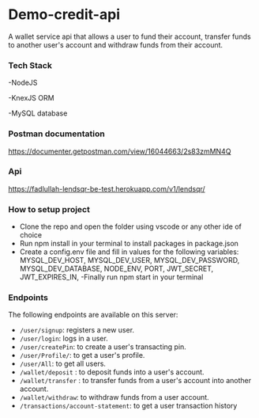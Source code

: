 # Demo-credit-api

A wallet service api that allows a user to fund their account, transfer funds to another user's account and withdraw funds from their account.
### Tech Stack
-NodeJS 

-KnexJS ORM

-MySQL database
 
### Postman documentation
https://documenter.getpostman.com/view/16044663/2s83zmMN4Q

### Api
https://fadlullah-lendsqr-be-test.herokuapp.com/v1/lendsqr/

### How to setup project
- Clone the repo and open the folder using vscode or any other ide of choice
- Run npm install in your terminal to install packages in package.json
- Create a config.env file and fill in values for the following variables:
MYSQL_DEV_HOST,
MYSQL_DEV_USER,
MYSQL_DEV_PASSWORD,
MYSQL_DEV_DATABASE,
NODE_ENV,
PORT,
JWT_SECRET,
JWT_EXPIRES_IN,
-Finally run npm start in your terminal

### Endpoints
The following endpoints are available on this server:
- `/user/signup`: registers a new user.
- `/user/login`: logs in a user.
- `/user/createPin`: to create a user's transacting pin.
- `/user/Profile/`: to get a user's profile.
- `/user/All`: to get all users.
- `/wallet/deposit` :  to deposit funds into a user's account.
- `/wallet/transfer` :  to transfer funds from a user's account into another account.
- `/wallet/withdraw`: to withdraw funds from a user account.
- `/transactions/account-statement`: to get a user transaction history
